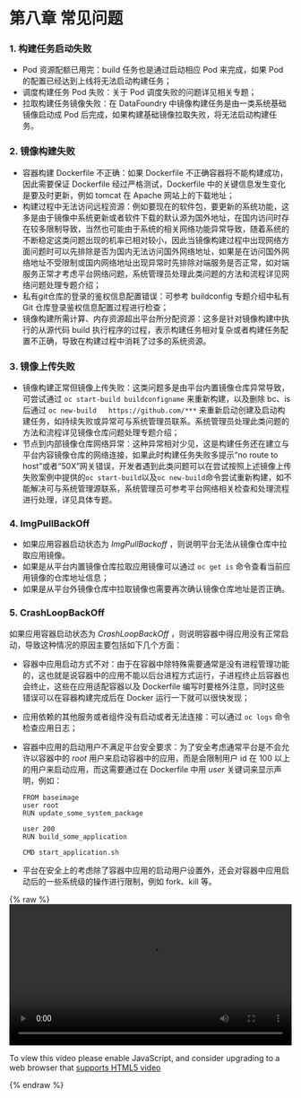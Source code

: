 # 第八章 常见问题

### 1. 构建任务启动失败

* Pod 资源配额已用完：build 任务也是通过启动相应 Pod 来完成，如果 Pod 的配置已经达到上线将无法启动构建任务；
* 调度构建任务 Pod 失败：关于 Pod 调度失败的问题详见相关专题；
* 拉取构建任务镜像失败：在 DataFoundry 中镜像构建任务是由一类系统基础镜像启动成 Pod 后完成，如果构建基础镜像拉取失败，将无法启动构建任务。

### 2. 镜像构建失败

* 容器构建 Dockerfile 不正确：如果 Dockerfile 不正确容器将不能构建成功，因此需要保证 Dockerfile 经过严格测试，Dockerfile 中的关键信息发生变化是要及时更新，例如 tomcat 在 Apache 网站上的下载地址；
* 构建过程中无法访问远程资源：例如要现在的软件包，要更新的系统功能，这多是由于镜像中系统更新或者软件下载的默认源为国外地址，在国内访问时存在较多限制导致，当然也可能由于系统的相关网络功能异常导致，随着系统的不断稳定这类问题出现的机率已相对较小，因此当镜像构建过程中出现网络方面问题时可以先排除是否为国内无法访问国外网络地址，如果是在访问国外网络地址不受限制或国内网络地址出现异常时先排除对端服务是否正常，如对端服务正常才考虑平台网络问题，系统管理员处理此类问题的方法和流程详见网络问题处理专题介绍；
* 私有git仓库的登录的鉴权信息配置错误：可参考 buildconfig 专题介绍中私有 Git 仓库登录鉴权信息配置过程进行检查；
* 镜像构建所需计算、内存资源超出平台所分配资源：这多是针对镜像构建中执行的从源代码 build 执行程序的过程，表示构建任务相对复杂或者构建任务配置不正确，导致在构建过程中消耗了过多的系统资源。

### 3. 镜像上传失败

* 镜像构建正常但镜像上传失败：这类问题多是由平台内置镜像仓库异常导致，可尝试通过 `oc start-build buildconfigname` 来重新构建，以及删除 bc、is 后通过 `oc new-build   https://github.com/***` 来重新启动创建及启动构建任务，如持续失败或异常可与系统管理员联系。系统管理员处理此类问题的方法和流程详见镜像仓库问题处理专题介绍；
* 节点到内部镜像仓库网络异常：这种异常相对少见，这是构建任务还在建立与平台内容镜像仓库的网络连接，如果此时构建任务失败多提示“no route to host”或者“50X”网关错误，开发者遇到此类问题可以在尝试按照上述镜像上传失败案例中提供的`oc start-build`以及`oc new-build`命令尝试重新构建，如不能解决可与系统管理源联系，系统管理员可参考平台网络相关检查和处理流程进行处理，详见具体专题。

### 4. ImgPullBackOff

* 如果应用容器启动状态为 _ImgPullBackoff_ ，则说明平台无法从镜像仓库中拉取应用镜像。
* 如果是从平台内置镜像仓库拉取应用镜像可以通过 `oc get is` 命令查看当前应用镜像的仓库地址信息；
* 如果是从平台外镜像仓库中拉取镜像也需要再次确认镜像仓库地址是否正确。

### 5. CrashLoopBackOff

如果应用容器启动状态为 _CrashLoopBackOff_ ，则说明容器中得应用没有正常启动，导致这种情况的原因主要包括如下几个方面：

* 容器中应用启动方式不对：由于在容器中除特殊需要通常是没有进程管理功能的，这也就是说容器中的应用不能以后台进程方式运行，子进程终止后容器也会终止，这些在应用适配容器以及 Dockerfile 编写时要格外注意，同时这些错误可以在容器构建完成后在 Docker 运行一下就可以很快发现；
* 应用依赖的其他服务或者组件没有启动或者无法连接：可以通过  `oc logs`  命令检查应用日志；
* 容器中应用的启动用户不满足平台安全要求：为了安全考虑通常平台是不会允许以容器中的 _root_ 用户来启动容器中的应用，而是会限制用户 id 在 100 以上的用户来启动应用，而这需要通过在 Dockerfile 中用 _user_ 关键词来显示声明，例如：

  ```
  FROM baseimage
  user root
  RUN update_some_system_package

  user 200
  RUN build_some_application

  CMD start_application.sh
  ```

* 平台在安全上的考虑除了容器中应用的启动用户设置外，还会对容器中应用启动后的一些系统级的操作进行限制，例如 fork、kill 等。



{% raw %}
<video id="my-video" class="video-js" controls preload="auto" width="100%" data-setup='{"aspectRatio":"16:9"}'>
  <source src="https://s3.cn-north-1.amazonaws.com.cn/shipingjiaoben/ldp-video.mp4" type='video/mp4' >
  <p class="vjs-no-js">
    To view this video please enable JavaScript, and consider upgrading to a web browser that
    <a href="http://videojs.com/html5-video-support/" target="_blank">supports HTML5 video</a>
  </p>
</video>
{% endraw %}

